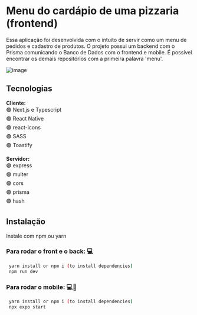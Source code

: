# Menu do cardápio de uma pizzaria (frontend)

Essa aplicação foi desenvolvida com o intuito de servir como um menu de pedidos e cadastro de produtos. O projeto possui um backend com o Prisma comunicando
o Banco de Dados com o frontend e mobile. É possível encontrar os demais repositórios com a primeira palavra 'menu'.

![image](https://user-images.githubusercontent.com/78622458/215358243-0f3639c9-a9d3-45bb-9df8-7ad0c3468db0.png)

## Tecnologias

**Cliente:** <br/>
🟢 Next.js e Typescript <br/>
🟢 React Native <br/>
🟢 react-icons <br/>
🟢 SASS <br/>
🟢 Toastify 

**Servidor:** <br/>
🟣 express <br/>
🟣 multer <br/>
🟣 cors <br/>
🟣 prisma <br/>
🟣 hash


## Instalação

Instale com npm ou yarn

### Para rodar o front e o back: 💻
```bash
 yarn install or npm i (to install dependencies)
 npm run dev
```

### Para rodar o mobile: 💻📲
```bash
 yarn install or npm i (to install dependencies)
 npx expo start
```
